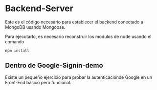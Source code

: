 # Backend-Server

Este es el código necesario para establecer el backend conectado a MongoDB usando Mongoose.

Para ejecutarlo, es necesario reconstruir los modulos de node usando el comando

```
npm install
```

## Dentro de Google-Signin-demo
Existe un pequeño ejercicio para probar la autenticaciónde Google en un Front-End básico pero funcional.